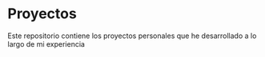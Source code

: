# Proyectos
Este repositorio contiene los proyectos personales que he desarrollado a lo largo de mi experiencia
